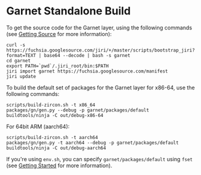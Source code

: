 Garnet Standalone Build
=======================

To get the source code for the Garnet layer, using the following commands (see [Getting Source](https://fuchsia.googlesource.com/docs/+/master/getting_source.md) for more
information):

```
curl -s https://fuchsia.googlesource.com/jiri/+/master/scripts/bootstrap_jiri?format=TEXT | base64 --decode | bash -s garnet
cd garnet
export PATH=`pwd`/.jiri_root/bin:$PATH
jiri import garnet https://fuchsia.googlesource.com/manifest
jiri update
```

To build the default set of packages for the Garnet layer for x86-64, use the following
commands:

```
scripts/build-zircon.sh -t x86_64
packages/gn/gen.py --debug -p garnet/packages/default
buildtools/ninja -C out/debug-x86-64
```

For 64bit ARM (aarch64):

```
scripts/build-zircon.sh -t aarch64
packages/gn/gen.py -t aarch64 --debug -p garnet/packages/default
buildtools/ninja -C out/debug-aarch64
```

If you're using `env.sh`, you can specify `garnet/packages/default` using
`fset` (see [Getting Started](https://fuchsia.googlesource.com/docs/+/master/getting_started.md#setup-build-environment) for more information).
